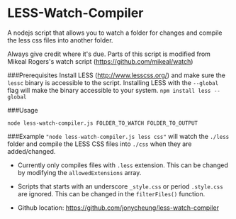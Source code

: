 LESS-Watch-Compiler
===================

A nodejs script that allows you to watch a folder for changes and compile the less css files into another folder.

Always give credit where it's due. Parts of this script is modified from Mikeal Rogers's watch script (https://github.com/mikeal/watch)

###Prerequisites
Install LESS (http://www.lesscss.org/) and make sure the `lessc` binary is accessible to the script. Installing LESS with the `--global` flag will make the binary accessible to your system.
```npm install less --global```

###Usage 
```
node less-watch-compiler.js FOLDER_TO_WATCH FOLDER_TO_OUTPUT
```
###Example 
`"node less-watch-compiler.js less css"` will watch the `./less` folder and compile the LESS CSS files into `./css` when they are added/changed.
   
* Currently only compiles files with `.less` extension. This can be changed by modifying the `allowedExtensions` array.
* Scripts that starts with an underscore `_style.css` or period `.style.css` are ignored. This can be changed in the `filterFiles()` function.

* Github location: https://github.com/jonycheung/less-watch-compiler


